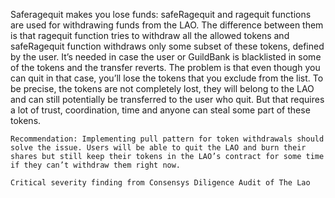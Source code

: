 Saferagequit makes you lose funds: safeRagequit and ragequit functions are used for withdrawing funds from the LAO. The difference between them is that ragequit function tries to withdraw all the allowed tokens and safeRagequit function withdraws only some subset of these tokens, defined by the user. It’s needed in case the user or GuildBank is blacklisted in some of the tokens and the transfer reverts. The problem is that even though you can quit in that case, you’ll lose the tokens that you exclude from the list. To be precise, the tokens are not completely lost, they will belong to the LAO and can still potentially be transferred to the user who quit. But that requires a lot of trust, coordination, time and anyone can steal some part of these tokens.

    Recommendation: Implementing pull pattern for token withdrawals should solve the issue. Users will be able to quit the LAO and burn their shares but still keep their tokens in the LAO’s contract for some time if they can’t withdraw them right now.

    Critical severity finding from Consensys Diligence Audit of The Lao